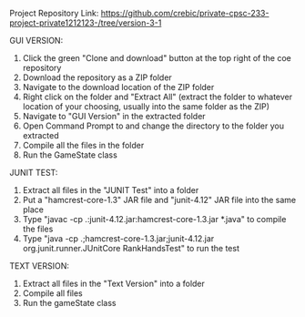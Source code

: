 Project Repository Link:
https://github.com/crebic/private-cpsc-233-project-private1212123-/tree/version-3-1

GUI VERSION:
1. Click the green "Clone and download" button at the top right of the coe repository
2. Download the repository as a ZIP folder
3. Navigate to the download location of the ZIP folder
4. Right click on the folder and "Extract All" (extract the folder to whatever location of your choosing, usually into the same folder as the ZIP)
5. Navigate to "GUI Version" in the extracted folder
6. Open Command Prompt to and change the directory to the folder you extracted
7. Compile all the files in the folder
8. Run the GameState class

JUNIT TEST:
1. Extract all files in the "JUNIT Test" into a folder 
2. Put a "hamcrest-core-1.3" JAR file and "junit-4.12" JAR file into the same place
3. Type "javac -cp .:junit-4.12.jar:hamcrest-core-1.3.jar *.java" to compile the files
4. Type "java -cp .;hamcrest-core-1.3.jar;junit-4.12.jar org.junit.runner.JUnitCore  RankHandsTest" to run the test

TEXT VERSION:
1. Extract all files in the "Text Version" into a folder
2. Compile all files
3. Run the gameState class
